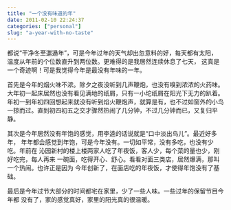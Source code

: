 ```yaml
---
title: "一个没有味道的年"
date: 2011-02-10 22:24:37
categories: ["personal"]
slug: "a-year-with-no-taste"
---
```




都说“干净冬至邋遢年”，可是今年过年的天气却出忽意料的好，每天都有太阳，
温度从年前的个位数直升到两位数。更难得的是我居然连续休息了七天，
这真是一个奇迹啊！可是我觉得今年是最没有年味的一年。

首先是今年的烟火味不浓。除夕之夜没听到几声鞭炮，也没有嗅到浓浓的火药味。
大年初一起床居然也没有看见满地的纸屑，只有一小坨纸屑在阳光下无力的趴着。
年初一到年初四回想起来就没有听到焰火鞭炮声，就算是有，也不过如窗外的小鸟
一掠而过。直到初四初五之交才骤然热闹了几分钟，不过几分钟而已，又复归平静。

其次是今年居然没有年饱的感觉，用李逵的话说就是“口中淡出鸟儿”。最近好多年，
年年都会感觉到年饱，可是今年没有。一切如平常，没有多吃，也没有少吃。年前在
沁园新村的楼上楼两家人吃了年夜饭，客人少，每个菜的量也少，刚好吃完，每人再来
一碗面，吃得开心、舒心。看看对面三类店，居然爆满，那叫一个热闹。也许正是因为
今年创新了，在面店吃的年夜饭，才使得年饱没有了基础。

最后是今年过节大部分的时间都宅在家里，少了一些人味。一些过年的保留节目今年都
没有了，家的感觉真好，家里的阳光真的很温暖。
